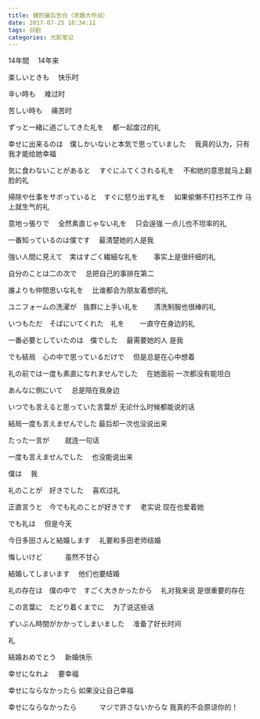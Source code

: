 ```yaml
---
title: 健的最后告白（求婚大作战）
date: 2017-07-25 18:34:11
tags: 日剧
categories: 光影笔记
---
```

14年間　
14年来　


楽しいときも　
快乐时


辛い時も　
难过时


苦しい時も　
痛苦时


ずっと一緒に過ごしてきた礼を　
都一起度过的礼

<!-- more --> 

幸せに出来るのは　僕しかいないと本気で思っていました　
我真的认为，只有我才能给她幸福


気に食わないことがあると　
すぐにふてくされる礼を　
不和她的意思就马上翻脸的礼


掃除や仕事をサボっていると　すぐに怒り出す礼を　
如果偷懒不打扫不工作 马上就生气的礼


意地っ張りで　
全然素直じゃない礼を　
只会逞强 一点儿也不坦率的礼


一番知っているのは僕です　
最清楚她的人是我


強い人間に見えて　実はすごく繊細な礼を　　
事实上是很纤细的礼　


自分のことは二の次で　
总把自己的事排在第二


誰よりも仲間思いな礼を　
比谁都会为朋友着想的礼　　


ユニフォームの洗濯が　抜群に上手い礼を　　
清洗制服也很棒的礼 　


いつもただ　そばにいてくれた　礼を　　
一直守在身边的礼 　


一番必要としていたのは　僕でした　
最需要她的人 是我


でも結局　心の中で思っているだけで　
但是总是在心中想着


礼の前では一度も素直になれませんでした　
在她面前 一次都没有能坦白


あんなに側にいて　
总是陪在我身边


いつでも言えると思っていた言葉が 
无论什么时候都能说的话　


結局一度も言えませんでした 
最后却一次也没说出来　


たった一言が　　
就连一句话


一度も言えませんでした　
也没能说出来


僕は　
我　　


礼のことが　好きでした　
喜欢过礼


正直言うと　今でも礼のことが好きです　
老实说 现在也爱着她


でも礼は　
但是今天


今日多田さんと結婚します　
礼要和多田老师结婚


悔しいけど　　　
虽然不甘心


結婚してしまいます　
他们也要结婚


礼の存在は　僕の中で　すごく大きかったから　
礼对我来说 是很重要的存在　　


この言葉に　たどり着くまでに　
为了说这些话 　


ずいぶん時間がかかってしまいました　
准备了好长时间


礼　


結婚おめでとう　
新婚快乐


幸せになれよ　
要幸福


幸せにならなかったら 
如果没让自己幸福　　　


幸せにならなかったら　　　
マジで許さないからな 
我真的不会原谅你的！ 